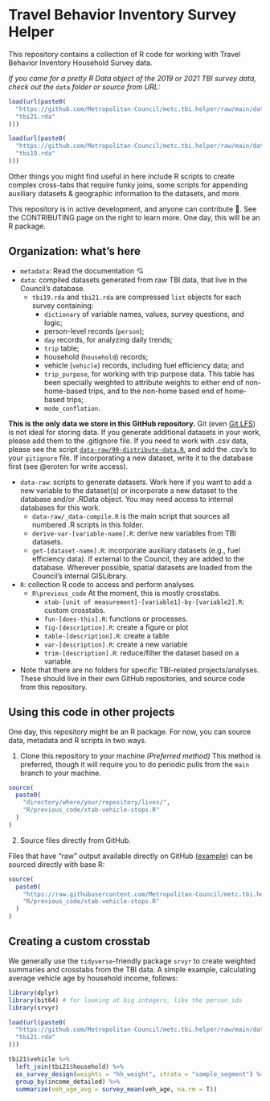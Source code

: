 
# Travel Behavior Inventory Survey Helper

This repository contains a collection of R code for working with Travel
Behavior Inventory Household Survey data.

*If you came for a pretty R Data object of the 2019 or 2021 TBI survey
data, check out the* `data` *folder or source from URL:*

``` r
load(url(paste0(
  "https://github.com/Metropolitan-Council/metc.tbi.helper/raw/main/data/",
  "tbi21.rda"
)))

load(url(paste0(
  "https://github.com/Metropolitan-Council/metc.tbi.helper/raw/main/data/",
  "tbi19.rda"
)))
```

Other things you might find useful in here include R scripts to create
complex cross-tabs that require funky joins, some scripts for appending
auxiliary datasets & geographic information to the datasets, and more.

This repository is in active development, and anyone can contribute 🤝.
See the CONTRIBUTING page on the right to learn more. One day, this will
be an R package.

## Organization: what’s here

- `metadata`: Read the documentation 💘
- `data`: compiled datasets generated from raw TBI data, that live in
  the Council’s database.
  - `tbi19.rda` and `tbi21.rda` are compressed `list` objects for each
    survey containing:
    - `dictionary` of variable names, values, survey questions, and
      logic;
    - person-level records (`person`);
    - `day` records, for analyzing daily trends;
    - `trip` table;
    - household (`household`) records;
    - vehicle (`vehicle`) records, including fuel efficiency data; and
    - `trip_purpose`, for working with trip purpose data. This table has
      been specially weighted to attribute weights to either end of
      non-home-based trips, and to the non-home based end of home-based
      trips;
    - `mode_conflation`.

**This is the only data we store in this GitHub repository.** Git (even
[Git LFS](https://git-lfs.github.com/)) is not ideal for storing data.
If you generate additional datasets in your work, please add them to the
.gitignore file. If you need to work with .csv data, please see the
script [`data-raw/99-distribute-data.R`](data-raw/99-distribute-data.R),
and add the .csv’s to your `gitignore` file. If incorporating a new
dataset, write it to the database first (see @eroten for write access).

- `data-raw`: scripts to generate datasets. Work here if you want to add
  a new variable to the dataset(s) or incorporate a new dataset to the
  database and/or .RData object. You may need access to internal
  databases for this work.
  - `data-raw/_data-compile.R` is the main script that sources all
    numbered .R scripts in this folder.
  - `derive-var-[variable-name].R`: derive new variables from TBI
    datasets.
  - `get-[dataset-name].R`: incorporate auxiliary datasets (e.g., fuel
    efficiency data). If external to the Council, they are added to the
    database. Wherever possible, spatial datasets are loaded from the
    Council’s internal GISLibrary.
- `R`: collection R code to access and perform analyses.
  - `R\previous_code` At the moment, this is mostly crosstabs.
    - `xtab-[unit of measurement]-[variable1]-by-[variable2].R`: custom
      crosstabs.
    - `fun-[does-this].R`: functions or processes.
    - `fig-[description].R`: create a figure or plot
    - `table-[description].R`: create a table
    - `var-[description].R`: create a new variable
    - `trim-[description].R`: reduce/filter the dataset based on a
      variable.
- Note that there are no folders for specific TBI-related
  projects/analyses. These should live in their own GitHub repositories,
  and source code from this repository.

## Using this code in other projects

One day, this repository might be an R package. For now, you can source
data, metadata and R scripts in two ways.

1)  Clone this repository to your machine *(Preferred method)* This
    method is preferred, though it will require you to do periodic pulls
    from the `main` branch to your machine.

``` r
source(
  paste0(
    "directory/where/your/repository/lives/",
    "R/previous_code/xtab-vehicle-stops.R"
  )
)
```

2)  Source files directly from GitHub.

Files that have “raw” output available directly on GitHub
([example](https://github.com/Metropolitan-Council/metc.tbi.helper/blob/main/R/previous_code/xtab-vmt-per-vehicle.R))
can be sourced directly with base R:

``` r
source(
  paste0(
    "https://raw.githubusercontent.com/Metropolitan-Council/metc.tbi.helper/main/",
    "R/previous_code/xtab-vehicle-stops.R"
  )
)
```

## Creating a custom crosstab

We generally use the `tidyverse`-friendly package `srvyr` to create
weighted summaries and crosstabs from the TBI data. A simple example,
calculating average vehicle age by household income, follows:

``` r
library(dplyr)
library(bit64) # for looking at big integers, like the person_ids
library(srvyr)

load(url(paste0(
  "https://github.com/Metropolitan-Council/metc.tbi.helper/raw/main/data/",
  "tbi21.rda"
)))

tbi21$vehicle %>%
  left_join(tbi21$household) %>%
  as_survey_design(weights = "hh_weight", strata = "sample_segment") %>%
  group_by(income_detailed) %>%
  summarize(veh_age_avg = survey_mean(veh_age, na.rm = T))
```
